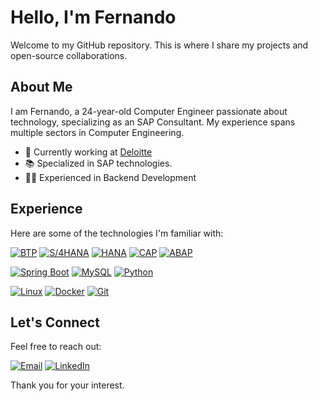 # Hello, I'm Fernando

Welcome to my GitHub repository. This is where I share my projects and open-source collaborations.

## About Me

I am Fernando, a 24-year-old Computer Engineer passionate about technology, specializing as an SAP Consultant. My experience spans multiple sectors in Computer Engineering.

- 💼 Currently working at [Deloitte](https://www.deloitte.com/)
- 📚 Specialized in SAP technologies.
- 👨‍💻 Experienced in Backend Development

## Experience

Here are some of the technologies I'm familiar with:

[![BTP](https://img.shields.io/badge/BTP-0FAAFF?style=for-the-badge&logo=sap&logoColor=white)](https://www.sap.com/products/technology-platform/what-is-sap-business-technology-platform.html)
[![S/4HANA](https://img.shields.io/badge/S%2F4HANA-0FAAFF?style=for-the-badge&logo=sap&logoColor=white)](https://www.sap.com/products/erp/s4hana.html)
[![HANA](https://img.shields.io/badge/HANA-0FAAFF?style=for-the-badge&logo=sap&logoColor=white)](https://www.sap.com/products/technology-platform/hana/what-is-sap-hana.html)
[![CAP](https://img.shields.io/badge/CAP-0FAAFF?style=for-the-badge&logo=sap&logoColor=white)](https://cap.cloud.sap/docs/)
[![ABAP](https://img.shields.io/badge/ABAP-0FAAFF?style=for-the-badge&logo=sap&logoColor=white)](https://www.sap.com/products/technology-platform/abap.html)

[![Spring Boot](https://img.shields.io/badge/Spring%20Boot-6DB33F?style=for-the-badge&logo=spring&logoColor=white)](https://spring.io/projects/spring-boot)
[![MySQL](https://img.shields.io/badge/MySQL-4479A1?style=for-the-badge&logo=mysql&logoColor=white)](https://www.mysql.com/)
[![Python](https://img.shields.io/badge/Python-3670A0?style=for-the-badge&logo=python&logoColor=ffdd54)](https://www.python.org/)

[![Linux](https://img.shields.io/badge/Linux-FCC624?style=for-the-badge&logo=linux&logoColor=black)](https://www.linux.org/)
[![Docker](https://img.shields.io/badge/Docker-384d54?style=for-the-badge&logo=Docker&logoColor=0db7ed)](https://www.docker.com/)
[![Git](https://img.shields.io/badge/Git-F05032?style=for-the-badge&logo=git&logoColor=white)](https://git-scm.com/)

## Let's Connect

Feel free to reach out:

[![Email](https://img.shields.io/badge/Email-D14836?style=for-the-badge&logo=gmail&logoColor=white)](mailto:RBFernando99@gmail.com)
[![LinkedIn](https://img.shields.io/badge/LinkedIn-0A66C2?style=for-the-badge&logo=linkedin&logoColor=white)](https://www.linkedin.com/in/RBFernando99/)

Thank you for your interest.
